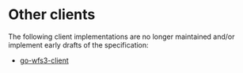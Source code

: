 # Other clients

The following client implementations are no longer maintained and/or implement early drafts of the specification:

* [go-wfs3-client](https://github.com/ischneider/go-wfs3-client)
